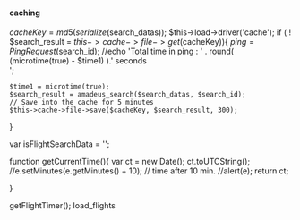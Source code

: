 #### caching 

$cacheKey = md5(serialize($search_datas));
$this->load->driver('cache');
if ( ! $search_result = $this->cache->file->get($cacheKey)){
    $ping = PingRequest($search_id);
    //echo 'Total time in ping : ' . round( (microtime(true) - $time1) ).' seconds <br>';

    $time1 = microtime(true); 
    $search_result = amadeus_search($search_datas, $search_id);
    // Save into the cache for 5 minutes
    $this->cache->file->save($cacheKey, $search_result, 300);
}

var isFlightSearchData = '<?php  ?>';


function getCurrentTime(){
    var ct = new Date(); 
    ct.toUTCString();
    //e.setMinutes(e.getMinutes() + 10); // time after 10 min.
    //alert(e);
    return ct;
    
}

getFlightTimer();
load_flights

